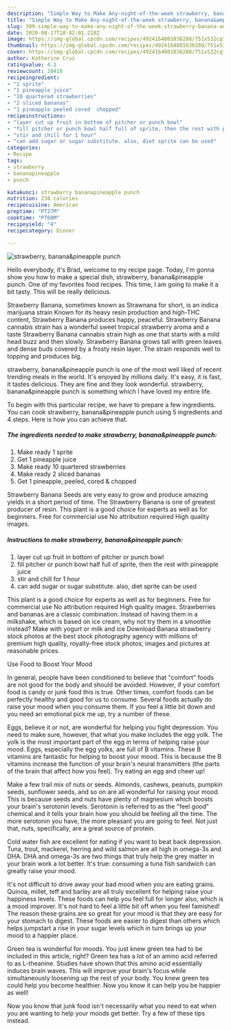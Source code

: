 ```yaml
---
description: "Simple Way to Make Any-night-of-the-week strawberry, banana&amp;amp;pineapple punch"
title: "Simple Way to Make Any-night-of-the-week strawberry, banana&amp;amp;pineapple punch"
slug: 309-simple-way-to-make-any-night-of-the-week-strawberry-banana-and-amp-pineapple-punch
date: 2020-08-17T18:42:01.218Z
image: https://img-global.cpcdn.com/recipes/4924164801036288/751x532cq70/strawberry-bananapineapple-punch-recipe-main-photo.jpg
thumbnail: https://img-global.cpcdn.com/recipes/4924164801036288/751x532cq70/strawberry-bananapineapple-punch-recipe-main-photo.jpg
cover: https://img-global.cpcdn.com/recipes/4924164801036288/751x532cq70/strawberry-bananapineapple-punch-recipe-main-photo.jpg
author: Katherine Cruz
ratingvalue: 4.1
reviewcount: 28418
recipeingredient:
- "1 sprite"
- "1 pineapple juice"
- "10 quartered strawberries"
- "2 sliced bananas"
- "1 pineapple peeled cored  chopped"
recipeinstructions:
- "layer cut up fruit in bottom of pitcher or punch bowl"
- "fill pitcher or punch bowl half full of sprite, then the rest with pineapple juice"
- "stir and chill for 1 hour"
- "can add sugar or sugar substitute. also, diet sprite can be used"
categories:
- Recipe
tags:
- strawberry
- bananapineapple
- punch

katakunci: strawberry bananapineapple punch 
nutrition: 234 calories
recipecuisine: American
preptime: "PT27M"
cooktime: "PT60M"
recipeyield: "4"
recipecategory: Dinner

---
```



![strawberry, banana&amp;pineapple punch](https://img-global.cpcdn.com/recipes/4924164801036288/751x532cq70/strawberry-bananapineapple-punch-recipe-main-photo.jpg)

Hello everybody, it's Brad, welcome to my recipe page. Today, I'm gonna show you how to make a special dish, strawberry, banana&amp;pineapple punch. One of my favorites food recipes. This time, I am going to make it a bit tasty. This will be really delicious.

Strawberry Banana, sometimes known as Strawnana for short, is an indica marijuana strain Known for its heavy resin production and high-THC content, Strawberry Banana produces happy, peaceful. Strawberry Banana cannabis strain has a wonderful sweet tropical strawberry aroma and a taste Strawberry Banana cannabis strain high as one that starts with a mild head buzz and then slowly. Strawberry Banana grows tall with green leaves and dense buds covered by a frosty resin layer. The strain responds well to topping and produces big.

strawberry, banana&amp;pineapple punch is one of the most well liked of recent trending meals in the world. It's enjoyed by millions daily. It's easy, it is fast, it tastes delicious. They are fine and they look wonderful. strawberry, banana&amp;pineapple punch is something which I have loved my entire life.


To begin with this particular recipe, we have to prepare a few ingredients. You can cook strawberry, banana&amp;pineapple punch using 5 ingredients and 4 steps. Here is how you can achieve that.

<!--inarticleads1-->

##### The ingredients needed to make strawberry, banana&amp;pineapple punch:

1. Make ready 1 sprite
1. Get 1 pineapple juice
1. Make ready 10 quartered strawberries
1. Make ready 2 sliced bananas
1. Get 1 pineapple, peeled, cored &amp; chopped


Strawberry Banana Seeds are very easy to grow and produce amazing yields in a short period of time. The Strawberry Banana is one of greatest producer of resin. This plant is a good choice for experts as well as for beginners. Free for commercial use No attribution required High quality images. 

<!--inarticleads2-->

##### Instructions to make strawberry, banana&amp;pineapple punch:

1. layer cut up fruit in bottom of pitcher or punch bowl
1. fill pitcher or punch bowl half full of sprite, then the rest with pineapple juice
1. stir and chill for 1 hour
1. can add sugar or sugar substitute. also, diet sprite can be used


This plant is a good choice for experts as well as for beginners. Free for commercial use No attribution required High quality images. Strawberries and bananas are a classic combination. Instead of having them in a milkshake, which is based on ice cream, why not try them in a smoothie instead? Make with yogurt or milk and ice Download Banana strawberry stock photos at the best stock photography agency with millions of premium high quality, royalty-free stock photos, images and pictures at reasonable prices. 

Use Food to Boost Your Mood


In general, people have been conditioned to believe that "comfort" foods are not good for the body and should be avoided. However, if your comfort food is candy or junk food this is true. Other times, comfort foods can be perfectly healthy and good for us to consume. Several foods actually do raise your mood when you consume them. If you feel a little bit down and you need an emotional pick me up, try a number of these.

Eggs, believe it or not, are wonderful for helping you fight depression. You need to make sure, however, that what you make includes the egg yolk. The yolk is the most important part of the egg in terms of helping raise your mood. Eggs, especially the egg yolks, are full of B vitamins. These B vitamins are fantastic for helping to boost your mood. This is because the B vitamins increase the function of your brain's neural transmitters (the parts of the brain that affect how you feel). Try eating an egg and cheer up!

Make a few trail mix of nuts or seeds. Almonds, cashews, peanuts, pumpkin seeds, sunflower seeds, and so on are all wonderful for raising your mood. This is because seeds and nuts have plenty of magnesium which boosts your brain's serotonin levels. Serotonin is referred to as the "feel good" chemical and it tells your brain how you should be feeling all the time. The more serotonin you have, the more pleasant you are going to feel. Not just that, nuts, specifically, are a great source of protein.

Cold water fish are excellent for eating if you want to beat back depression. Tuna, trout, mackerel, herring and wild salmon are all high in omega-3s and DHA. DHA and omega-3s are two things that truly help the grey matter in your brain work a lot better. It's true: consuming a tuna fish sandwich can greatly raise your mood. 

It's not difficult to drive away your bad mood when you are eating grains. Quinoa, millet, teff and barley are all truly excellent for helping raise your happiness levels. These foods can help you feel full for longer also, which is a mood improver. It's not hard to feel a little bit off when you feel famished! The reason these grains are so great for your mood is that they are easy for your stomach to digest. These foods are easier to digest than others which helps jumpstart a rise in your sugar levels which in turn brings up your mood to a happier place.

Green tea is wonderful for moods. You just knew green tea had to be included in this article, right? Green tea has a lot of an amino acid referred to as L-theanine. Studies have shown that this amino acid essentially induces brain waves. This will improve your brain's focus while simultaneously loosening up the rest of your body. You knew green tea could help you become healthier. Now you know it can help you be happier as well!

Now you know that junk food isn't necessarily what you need to eat when you are wanting to help your moods get better. Try  a few  of  these  tips  instead.

